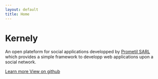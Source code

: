 ```yaml
---
layout: default
title: Home
---
```



 <div class="container">
<div class="hero-unit">
  <h1>Kernely</h1>
  <p>An open plateform for social applications developped by <a href="http://www.prometil.com">Prometil SARL </a>
    which provides a simple framework to developp web applications upon a social network.</p>
  <p>
    <a class="btn btn-primary btn-large" href="{{ site.baseurl }}/documentation/">
      Learn more
    </a>
    <a class="btn btn-large" href="https://github.com/prometil/kernely">
      View on github
    </a>
  </p>
</div>
</div>
